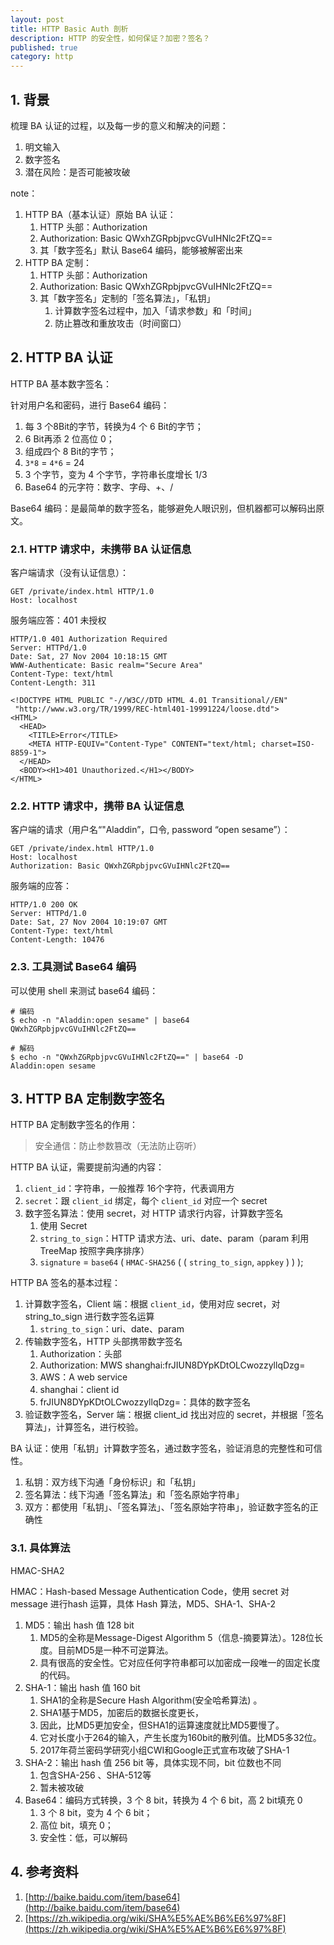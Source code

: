 ```yaml
---
layout: post
title: HTTP Basic Auth 剖析
description: HTTP 的安全性，如何保证？加密？签名？
published: true
category: http
---
```


## 1. 背景

梳理 BA 认证的过程，以及每一步的意义和解决的问题：

1. 明文输入
1. 数字签名
1. 潜在风险：是否可能被攻破

note：

1. HTTP BA（基本认证）原始 BA 认证：
	1. HTTP 头部：Authorization
	1. Authorization: Basic QWxhZGRpbjpvcGVuIHNlc2FtZQ==
	1. 其「数字签名」默认 Base64 编码，能够被解密出来
1. HTTP BA 定制：
	1. HTTP 头部：Authorization
	1. Authorization: Basic QWxhZGRpbjpvcGVuIHNlc2FtZQ==
	1. 其「数字签名」定制的「签名算法」，「私钥」
		1. 计算数字签名过程中，加入「请求参数」和「时间」
		1. 防止篡改和重放攻击（时间窗口）

## 2. HTTP BA 认证

HTTP BA 基本数字签名：

针对用户名和密码，进行 Base64 编码：

1. 每 3 个8Bit的字节，转换为4 个 6 Bit的字节；
1. 6 Bit再添 2 位高位 0；
1. 组成四个 8 Bit的字节；
1. `3*8` = `4*6` = 24
1. 3 个字节，变为 4 个字节，字符串长度增长 1/3
1. Base64 的元字符：数字、字母、+、/

Base64 编码：是最简单的数字签名，能够避免人眼识别，但机器都可以解码出原文。

### 2.1. HTTP 请求中，未携带 BA 认证信息

客户端请求（没有认证信息）：

```
GET /private/index.html HTTP/1.0
Host: localhost
```

服务端应答：401 未授权

```
HTTP/1.0 401 Authorization Required
Server: HTTPd/1.0
Date: Sat, 27 Nov 2004 10:18:15 GMT
WWW-Authenticate: Basic realm="Secure Area"
Content-Type: text/html
Content-Length: 311
 
<!DOCTYPE HTML PUBLIC "-//W3C//DTD HTML 4.01 Transitional//EN"
 "http://www.w3.org/TR/1999/REC-html401-19991224/loose.dtd">
<HTML>
  <HEAD>
    <TITLE>Error</TITLE>
    <META HTTP-EQUIV="Content-Type" CONTENT="text/html; charset=ISO-8859-1">
  </HEAD>
  <BODY><H1>401 Unauthorized.</H1></BODY>
</HTML>
```

### 2.2. HTTP 请求中，携带 BA 认证信息

客户端的请求（用户名“"Aladdin”，口令, password “open sesame”）：

```
GET /private/index.html HTTP/1.0
Host: localhost
Authorization: Basic QWxhZGRpbjpvcGVuIHNlc2FtZQ==
```

服务端的应答：

``` 
HTTP/1.0 200 OK
Server: HTTPd/1.0
Date: Sat, 27 Nov 2004 10:19:07 GMT
Content-Type: text/html
Content-Length: 10476
```

### 2.3. 工具测试 Base64 编码

可以使用 shell 来测试 base64 编码：

``` 
# 编码
$ echo -n "Aladdin:open sesame" | base64
QWxhZGRpbjpvcGVuIHNlc2FtZQ==
  
# 解码
$ echo -n "QWxhZGRpbjpvcGVuIHNlc2FtZQ==" | base64 -D
Aladdin:open sesame
```

## 3. HTTP BA 定制数字签名

HTTP BA 定制数字签名的作用：

> 安全通信：防止参数篡改（无法防止窃听）

HTTP BA 认证，需要提前沟通的内容：

1. `client_id`：字符串，一般推荐 16个字符，代表调用方
1. `secret`：跟 `client_id` 绑定，每个 `client_id` 对应一个 secret
1. 数字签名算法：使用 secret，对 HTTP 请求行内容，计算数字签名
	1. 使用 Secret
	1. `string_to_sign`：HTTP 请求方法、uri、date、param（param 利用 TreeMap 按照字典序排序）
	1. `signature` = `base64` ( `HMAC-SHA256` ( ( `string_to_sign`, `appkey` ) ) );



HTTP BA 签名的基本过程：

1. 计算数字签名，Client 端：根据 `client_id`，使用对应 secret，对 string_to_sign 进行数字签名运算
	1. `string_to_sign`：uri、date、param
1. 传输数字签名，HTTP 头部携带数字签名
	1. Authorization：头部
	1. Authorization: MWS shanghai:frJIUN8DYpKDtOLCwozzyllqDzg=
	1. AWS：A web service
	1. shanghai：client id
	1. frJIUN8DYpKDtOLCwozzyllqDzg=：具体的数字签名
1. 验证数字签名，Server 端：根据 client_id 找出对应的 secret，并根据「签名算法」，计算签名，进行校验。

BA 认证：使用「私钥」计算数字签名，通过数字签名，验证消息的完整性和可信性。

1. 私钥：双方线下沟通「身份标识」和「私钥」
1. 签名算法：线下沟通「签名算法」和「签名原始字符串」
1. 双方：都使用「私钥」、「签名算法」、「签名原始字符串」，验证数字签名的正确性

### 3.1. 具体算法
HMAC-SHA2

HMAC：Hash-based Message Authentication Code，使用 secret 对 message 进行hash 运算，具体 Hash 算法，MD5、SHA-1、SHA-2

1. MD5：输出 hash 值 128 bit
	1. MD5的全称是Message-Digest Algorithm 5（信息-摘要算法）。128位长度。目前MD5是一种不可逆算法。
	1. 具有很高的安全性。它对应任何字符串都可以加密成一段唯一的固定长度的代码。
1. SHA-1：输出 hash 值 160 bit
	1. SHA1的全称是Secure Hash Algorithm(安全哈希算法) 。
	1. SHA1基于MD5，加密后的数据长度更长，
	1. 因此，比MD5更加安全，但SHA1的运算速度就比MD5要慢了。
	1. 它对长度小于264的输入，产生长度为160bit的散列值。比MD5多32位。
	1. 2017年荷兰密码学研究小组CWI和Google正式宣布攻破了SHA-1
1. SHA-2：输出 hash 值 256 bit 等，具体实现不同，bit 位数也不同
	1. 包含SHA-256 、SHA-512等
	1. 暂未被攻破
1. Base64：编码方式转换，3 个 8 bit，转换为 4 个 6 bit，高 2 bit填充 0
	1. 3 个 8 bit，变为 4 个 6 bit；
	1. 高位 bit，填充 0；
	1. 安全性：低，可以解码
 
## 4. 参考资料

1. [http://baike.baidu.com/item/base64](http://baike.baidu.com/item/base64)
1. [https://zh.wikipedia.org/wiki/SHA%E5%AE%B6%E6%97%8F](https://zh.wikipedia.org/wiki/SHA%E5%AE%B6%E6%97%8F)











































[NingG]:    http://ningg.github.com  "NingG"










